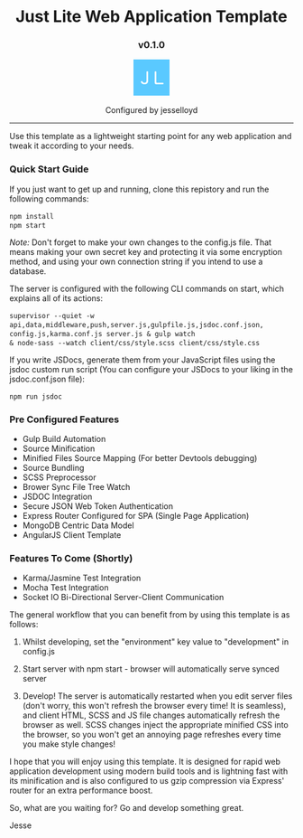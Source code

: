 <h1 align="center">
Just Lite Web Application Template
</h1>
<h3 align="center">
v0.1.0
</h3>
<p align="center">
<img src="https://raw.githubusercontent.com/jesselloyd/just-lite-webapp-template/master/client/img/favicon.png" alt="J L"/>
</p>
<p align="center">Configured by jesselloyd</p>

---

Use this template as a lightweight starting point for any web application and tweak it according to your needs.

### Quick Start Guide

If you just want to get up and running, clone this repistory and run the following commands:


```
npm install
npm start
```

*Note:* Don't forget to make your own changes to the config.js file. That means making your own secret key and protecting it via some encryption method, and using your own connection string if you intend to use a database.

The server is configured with the following CLI commands on start, which explains all of its actions:

```
supervisor --quiet -w api,data,middleware,push,server.js,gulpfile.js,jsdoc.conf.json,
config.js,karma.conf.js server.js & gulp watch
& node-sass --watch client/css/style.scss client/css/style.css
```

If you write JSDocs, generate them from your JavaScript files using the jsdoc custom run script (You can configure your JSDocs to your liking in the jsdoc.conf.json file):

```
npm run jsdoc
```

### Pre Configured Features

* Gulp Build Automation
* Source Minification
* Minified Files Source Mapping (For better Devtools debugging)
* Source Bundling
* SCSS Preprocessor
* Brower Sync File Tree Watch
* JSDOC Integration
* Secure JSON Web Token Authentication
* Express Router Configured for SPA (Single Page Application)
* MongoDB Centric Data Model
* AngularJS Client Template


### Features To Come (Shortly)

* Karma/Jasmine Test Integration
* Mocha Test Integration
* Socket IO Bi-Directional Server-Client Communication

The general workflow that you can benefit from by using this template is as follows:

1. Whilst developing, set the "environment" key value to "development" in config.js

2. Start server with npm start - browser will automatically serve synced server

3. Develop! The server is automatically restarted when you edit server files (don't worry, this won't refresh the browser every time! It is seamless), and client HTML, SCSS and JS file changes automatically refresh the browser as well.
SCSS changes inject the appropriate minified CSS into the browser, so you won't get an annoying page refreshes every time you make style changes!

I hope that you will enjoy using this template. It is designed for rapid web application development using modern build tools and is lightning fast with its minification and is also configured to us gzip compression via Express' router for an extra performance boost.

So, what are you waiting for? Go and develop something great.

Jesse
